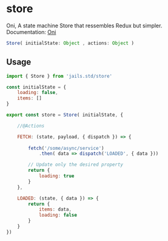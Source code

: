 # store

Oni, A state machine Store that ressembles Redux but simpler.
<br />
Documentation: [Oni](https://github.com/Javiani/Oni)

```ts
Store( initialState: Object , actions: Object )
```


## Usage

```js
import { Store } from 'jails.std/store'

const initialState = {
    loading: false,
    items: []
}

export const store = Store( initialState, {

    //@Actions

    FETCH: (state, payload, { dispatch }) => {
        
        fetch('/some/async/service')
            .then( data => dispatch('LOADED', { data }))

        // Update only the desired property
        return {
            loading: true
        }
    },

    LOADED: (state, { data }) => {
        return {
            items: data,
            loading: false
        }
    }
})
```
